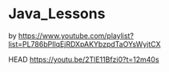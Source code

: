 # Java_Lessons
by https://www.youtube.com/playlist?list=PL786bPIlqEjRDXpAKYbzpdTaOYsWyjtCX

HEAD
https://youtu.be/2TlE11Bfzi0?t=12m40s
